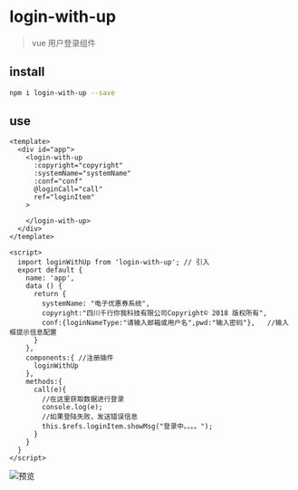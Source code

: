 # login-with-up

> vue 用户登录组件

## install

``` bash
npm i login-with-up --save

```

## use

```vue
<template>
  <div id="app">
    <login-with-up
      :copyright="copyright"
      :systemName="systemName"
      :conf="conf"
      @loginCall="call"
      ref="loginItem"
    >

    </login-with-up>
  </div>
</template>

<script>
  import loginWithUp from 'login-with-up'; // 引入
  export default {
    name: 'app',
    data () {
      return {
        systemName: "电子优惠券系统",
        copyright:"四川千行你我科技有限公司Copyright© 2018 版权所有",
        conf:{loginNameType:"请输入邮箱或用户名",pwd:"输入密码"},   //输入框提示信息配置
      }
    },
    components:{ //注册插件
      loginWithUp
    },
    methods:{
      call(e){
        //在这里获取数据进行登录
        console.log(e);
        //如果登陆失败，发送错误信息
        this.$refs.loginItem.showMsg("登录中。。。。");
      }
    }
  }
</script>
```


![预览](https://raw.githubusercontent.com/micro-plat/login-with-up/dev/view.png)

